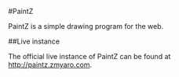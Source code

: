 #PaintZ

PaintZ is a simple drawing program for the web.

##Live instance

The official live instance of PaintZ can be found at http://paintz.zmyaro.com.
